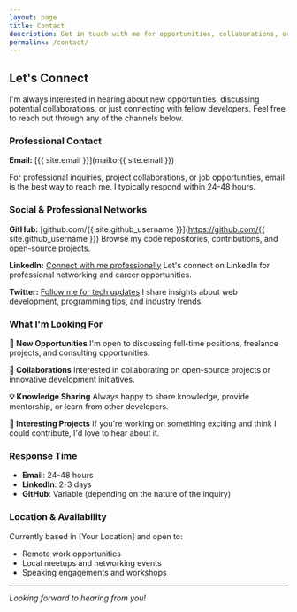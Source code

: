 ```yaml
---
layout: page
title: Contact
description: Get in touch with me for opportunities, collaborations, or just to say hello.
permalink: /contact/
---
```


## Let's Connect

I'm always interested in hearing about new opportunities, discussing potential collaborations, or just connecting with fellow developers. Feel free to reach out through any of the channels below.

### Professional Contact

**Email:** [{{ site.email }}](mailto:{{ site.email }})

For professional inquiries, project collaborations, or job opportunities, email is the best way to reach me. I typically respond within 24-48 hours.

### Social & Professional Networks

**GitHub:** [github.com/{{ site.github_username }}](https://github.com/{{ site.github_username }})
Browse my code repositories, contributions, and open-source projects.

**LinkedIn:** [Connect with me professionally](#)
Let's connect on LinkedIn for professional networking and career opportunities.

**Twitter:** [Follow me for tech updates](#)
I share insights about web development, programming tips, and industry trends.

### What I'm Looking For

**🚀 New Opportunities**
I'm open to discussing full-time positions, freelance projects, and consulting opportunities.

**🤝 Collaborations**
Interested in collaborating on open-source projects or innovative development initiatives.

**💡 Knowledge Sharing**
Always happy to share knowledge, provide mentorship, or learn from other developers.

**🎯 Interesting Projects**
If you're working on something exciting and think I could contribute, I'd love to hear about it.

### Response Time

- **Email**: 24-48 hours
- **LinkedIn**: 2-3 days
- **GitHub**: Variable (depending on the nature of the inquiry)

### Location & Availability

Currently based in [Your Location] and open to:
- Remote work opportunities
- Local meetups and networking events
- Speaking engagements and workshops

---

*Looking forward to hearing from you!*